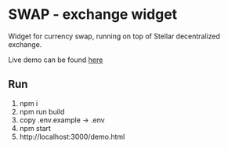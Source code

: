 # SWAP - exchange widget

Widget for currency swap, running on top of Stellar decentralized exchange.

Live demo can be found [here](https://apay.io/widget/demo.html)

## Run
1. npm i
2. npm run build
3. copy .env.example -> .env
4. npm start
5. http://localhost:3000/demo.html

